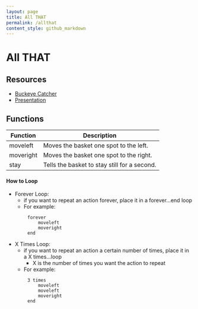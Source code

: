 ```yaml
---
layout: page
title: All THAT
permalink: /allthat
content_style: github_markdown
---
```


# All THAT

## Resources
* [Buckeye Catcher](https://c4cosu.com/buckeye-catch-em/)
* [Presentation](https://docs.google.com/presentation/d/1gKlst36pxr_Zi9uQ2Y5HzGfClnidCAn-Tg1abzCp9bc/edit?usp=sharing)

## Functions

| Function | Description |
|-----------|-----------|
| moveleft |  Moves the basket one spot to the left. |
| moveright | Moves the basket one spot to the right. |
| stay | Tells the basket to stay still for a second. |

#### How to Loop
* Forever Loop:
    * if you want to repeat an action forever, place it in a forever...end loop
    * For example: 
```
        forever
            moveleft
            moveright
        end
```

* X Times Loop:
    * if you want to repeat an action a certain number of times, place it in a X times...loop
        * X is the number of times you want the action to repeat
    * For example: 
```
        3 times
            moveleft
            moveleft
            moveright
        end
```


